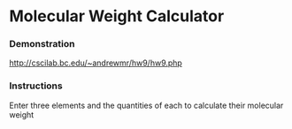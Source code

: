 # Molecular Weight Calculator

### Demonstration

http://cscilab.bc.edu/~andrewmr/hw9/hw9.php

### Instructions

Enter three elements and the quantities of each to calculate their molecular weight